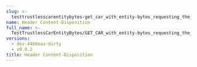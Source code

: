 ```yaml
---
slug: >-
  testtrustlesscarentitybytes-get_car_with_entity-bytes_requesting_the_first_byte_of_a_file_(format-car)-header_content-disposition
name: Header Content-Disposition
full_name: >-
  TestTrustlessCarEntityBytes/GET_CAR_with_entity-bytes_requesting_the_first_byte_of_a_file_(format=car)/Header_Content-Disposition
versions:
  - dev-44b0eaa-dirty
  - v0.0.2
title: Header Content-Disposition
---
```


